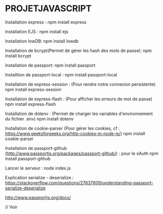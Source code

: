 # PROJETJAVASCRIPT


Installation express :
npm install express

Installation EJS :
npm install ejs

Installation lowDB:
npm install lowdb

Installation de bcrypt(Permet de gérer les hash des mots de passe):
npm install bcrypt 


Installation de passport:
npm install passport

Installtion de passport-local :
npm install passport-local


Installation de express-session : (Pour rendre notre connexion persistente)
npm install express-session

Installation de express-flash : (Pour afficher les erreurs de mot de passe)
npm install express-flash

Installation de dotenv : (Permet de charger les variables d'environnement du fichier .env)
npm install dotenv

Installation de cookie-parser (Pour gérer les cookies, cf : https://www.geeksforgeeks.org/http-cookies-in-node-js/)
npm install cookie-parser

Installation de passport-github (http://www.passportjs.org/packages/passport-github/) : pour le oAuth
npm install passport-github


Lancer le serveur :
node index.js


Explication serialize - deserialize :
https://stackoverflow.com/questions/27637609/understanding-passport-serialize-deserialize


http://www.passportjs.org/docs/

// Voir
